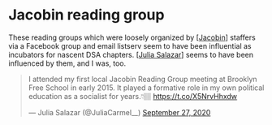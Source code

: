 # Jacobin reading group

These reading groups which were loosely organized by [[Jacobin]] staffers via a Facebook group and email listserv seem to have been influential as incubators for nascent DSA chapters. [[Julia Salazar]] seems to have been influenced by them, and I was, too.

<blockquote class="twitter-tweet"><p lang="en" dir="ltr">I attended my first local Jacobin Reading Group meeting at Brooklyn Free School in early 2015. It played a formative role in my own political education as a socialist for years.👇🏽 <a href="https://t.co/X5NrvHhxdw">https://t.co/X5NrvHhxdw</a></p>&mdash; Julia Salazar (@JuliaCarmel__) <a href="https://twitter.com/JuliaCarmel__/status/1310365701761372165?ref_src=twsrc%5Etfw">September 27, 2020</a></blockquote> <script async src="https://platform.twitter.com/widgets.js" charset="utf-8"></script> 

[//begin]: # "Autogenerated link references for markdown compatibility"
[Jacobin]: jacobin.md "Jacobin"
[Julia Salazar]: <Julia Salazar.md> "Julia Salazar"
[//end]: # "Autogenerated link references"